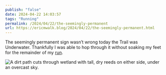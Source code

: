 ```yaml
---
publish: "false"
date: 2024-04-22 14:03:57
tags: "Running"
permalink: /2024/04/22/the-seemingly-permanent
url: https://ericmwalk.blog/2024/04/22/the-seemingly-permanent.html
---
```


The seemingly permanent sign wasn’t wrong today the Trail was Underwater. Thankfully I was able to hop through it without soaking my feet for the remainder of my [run](https://strava.com/activities/11239336347).

![A dirt path cuts through wetland with tall, dry reeds on either side, under an overcast sky.](https://ericmwalk.blog/uploads/2024/img-8708.jpeg)
